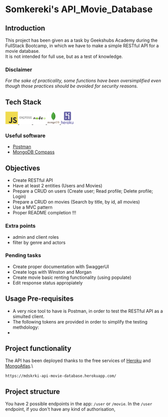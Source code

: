 # Somkereki's API_Movie_Database

## Introduction
This project has been given as a task by Geekshubs Academy during the FullStack Bootcamp, in which we have to make a simple RESTful API for a movie database.\
It is not intended for full use, but as a test of knowledge.

### Disclaimer
*For the sake of practicality, some functions have been oversimplified even though those practices should be avoided for security reasons.*

## Tech Stack

<p align='left'>
  <a href="https://developer.mozilla.org/es/docs/Web/JavaScript" target="_blank"> 
    <img src="https://raw.githubusercontent.com/devicons/devicon/master/icons/javascript/javascript-original.svg" alt="Javascript Logo" width="40" height="40"/> 
  </a>
  <a href="https://www.npmjs.com/package/express" target="_blank"> 
    <img src="https://raw.githubusercontent.com/devicons/devicon/master/icons/express/express-original-wordmark.svg" alt="Express Logo" width="40" height="40"/> 
  </a>
  <a href="https://nodejs.org/" target="_blank"> 
    <img src="https://raw.githubusercontent.com/devicons/devicon/master/icons/nodejs/nodejs-original-wordmark.svg" alt="NodeJS Logo" width="40" height="40"/> 
  </a>
  <a href="https://www.mongodb.com/" target="_blank"> 
    <img src="https://raw.githubusercontent.com/devicons/devicon/master/icons/mongodb/mongodb-original-wordmark.svg" alt="MongoDb Logo" width="40" height="40"/> 
  </a>
  <a href="https://www.heroku.com/" target="_blank"> 
    <img src="https://raw.githubusercontent.com/devicons/devicon/master/icons/heroku/heroku-plain-wordmark.svg" alt="Heroku Logo" width="40" height="40"/> 
  </a>
</p>

### Useful software
- [Postman](https://www.postman.com/)
- [MongoDB Compass](https://www.mongodb.com/products/compass)

## Objectives

- Create RESTful API
- Have at least 2 entities (Users and Movies)
- Prepare a CRUD on users (Create user; Read profile; Delete profile; Login)
- Prepare a CRUD on movies (Search by title, by id, all movies)
- Use a MVC pattern
- Proper README completion !!!

### Extra points

- admin and client roles
- filter by genre and actors

### Pending tasks 

- Create proper documentation with SwaggerUI
- Create logs with Winston and Morgan
- Create movie basic renting functionality (using populate)
- Edit response status appropiately

## Usage Pre-requisites
- A very nice tool to have is Postman, in order to test the RESTful API as a simulted client.
- The following tokens are provided in order to simplify the testing methdology:
- 

## Project functionality 
The API has been deployed thanks to the free services of [Heroku](https://www.heroku.com/) and [MongoAtlas](https://www.mongodb.com/atlas/database).\
```
https://mdskrki-api-movie-database.herokuapp.com/
```
## Project structure
You have 2 possible endpoints in the app: `/user` or `/movie`.
In the `/user` endpoint, if you don't have any kind of authorisation, 